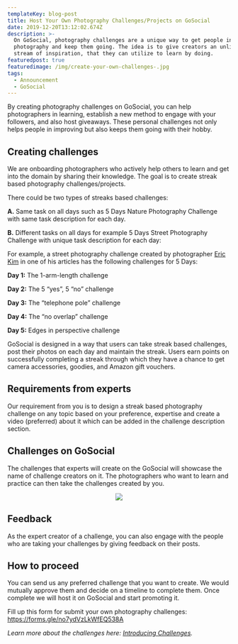 ```yaml
---
templateKey: blog-post
title: Host Your Own Photography Challenges/Projects on GoSocial
date: 2019-12-20T13:12:02.674Z
description: >-
  On GoSocial, photography challenges are a unique way to get people into
  photography and keep them going. The idea is to give creators an unlimited
  stream of inspiration, that they can utilize to learn by doing.
featuredpost: true
featuredimage: /img/create-your-own-challenges-.jpg
tags:
  - Announcement
  - GoSocial
---
```

By creating photography challenges on GoSocial, you can help photographers in learning, establish a new method to engage with your followers, and also host giveaways. These personal challenges not only helps people in improving but also keeps them going with their hobby.

## **Creating challenges**

We are onboarding photographers who actively help others to learn and get into the domain by sharing their knowledge. The goal is to create streak based photography challenges/projects.

There could be two types of streaks based challenges:

**A.** Same task on all days such as 5 Days Nature Photography Challenge with same task description for each day.

**B.** Different tasks on all days for example 5 Days Street Photography Challenge with unique task description for each day:

For example, a street photography challenge created by photographer [Eric Kim](https://erickimphotography.com/) in one of his articles has the following challenges for 5 Days:

**Day 1:** The 1-arm-length challenge

**Day 2:** The 5 “yes”, 5 “no” challenge

**Day 3:** The “telephone pole” challenge

**Day 4:** The “no overlap” challenge

**Day 5:** Edges in perspective challenge

GoSocial is designed in a way that users can take streak based challenges, post their photos on each day and maintain the streak. Users earn points on successfully completing a streak through which they have a chance to get camera accessories, goodies, and Amazon gift vouchers.

## **Requirements from experts**

Our requirement from you is to design a streak based photography challenge on any topic based on your preference, expertise and create a video (preferred) about it which can be added in the challenge description section.

## **Challenges on GoSocial**

The challenges that experts will create on the GoSocial will showcase the name of challenge creators on it. The photographers who want to learn and practice can then take the challenges created by you.

<center>

![](/img/screenshot_2020-01-09-16-15-29-402_com.go.social.prod.jpg)

</center>

## **Feedback**

As the expert creator of a challenge, you can also engage with the people who are taking your challenges by giving feedback on their posts. 

## **How to proceed**

You can send us any preferred challenge that you want to create. We would mutually approve them and decide on a timeline to complete them. Once complete we will host it on GoSocial and start promoting it.

Fill up this form for submit your own photography challenges: <https://forms.gle/no7ydVzLkWfEQ538A>



_Learn more about the challenges here:_ [_Introducing Challenges_](https://getgosocial.app/blog/2019-12-19-gosocial-introducing-creative-challenges-designed-by-experts/)_._
